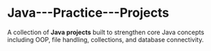 # Java---Practice---Projects
A collection of **Java projects** built to strengthen core Java concepts including OOP, file handling, collections, and database connectivity.
